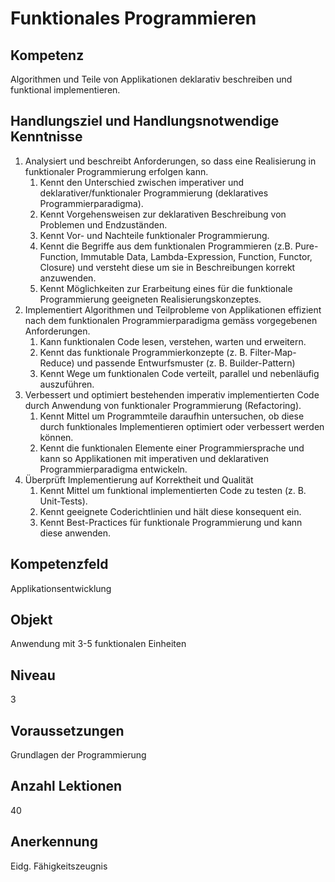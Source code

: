 # Funktionales Programmieren

## Kompetenz
Algorithmen und Teile von Applikationen deklarativ beschreiben und funktional implementieren.

## Handlungsziel und Handlungsnotwendige Kenntnisse
1. Analysiert und beschreibt Anforderungen, so dass eine Realisierung in funktionaler Programmierung erfolgen kann. 
   1. Kennt den Unterschied zwischen imperativer und deklarativer/funktionaler Programmierung (deklaratives Programmierparadigma).
   1. Kennt Vorgehensweisen zur deklarativen Beschreibung von Problemen und Endzuständen.
   1. Kennt Vor- und Nachteile funktionaler Programmierung. 
   1. Kennt die Begriffe aus dem funktionalen Programmieren (z.B. Pure-Function, Immutable Data, Lambda-Expression, Function, Functor, Closure) und versteht diese um sie in Beschreibungen korrekt anzuwenden.  
   1. Kennt Möglichkeiten zur Erarbeitung eines für die funktionale Programmierung geeigneten Realisierungskonzeptes.
1. Implementiert Algorithmen und Teilprobleme von Applikationen effizient nach dem funktionalen Programmierparadigma gemäss vorgegebenen Anforderungen.
   1. Kann funktionalen Code lesen, verstehen, warten und erweitern. 
   1. Kennt das funktionale Programmierkonzepte (z. B. Filter-Map-Reduce) und passende Entwurfsmuster (z. B. Builder-Pattern)
   1. Kennt Wege um funktionalen Code verteilt, parallel und nebenläufig auszuführen.
1. Verbessert und optimiert bestehenden imperativ implementierten Code durch Anwendung von funktionaler Programmierung (Refactoring).
   1. Kennt Mittel um Programmteile daraufhin untersuchen, ob diese durch funktionales Implementieren optimiert oder verbessert werden können. 
   1. Kennt die funktionalen Elemente einer Programmiersprache und kann so Applikationen mit imperativen und deklarativen Programmierparadigma entwickeln.
1. Überprüft Implementierung auf Korrektheit und Qualität
   1. Kennt Mittel um funktional implementierten Code zu testen (z. B. Unit-Tests).  
   1. Kennt geeignete Coderichtlinien und hält diese konsequent ein.
   1. Kennt Best-Practices für funktionale Programmierung und kann diese anwenden.

## Kompetenzfeld
Applikationsentwicklung

## Objekt
Anwendung mit 3-5 funktionalen Einheiten

## Niveau
3

## Voraussetzungen
Grundlagen der Programmierung    

## Anzahl Lektionen
40

## Anerkennung
Eidg. Fähigkeitszeugnis
